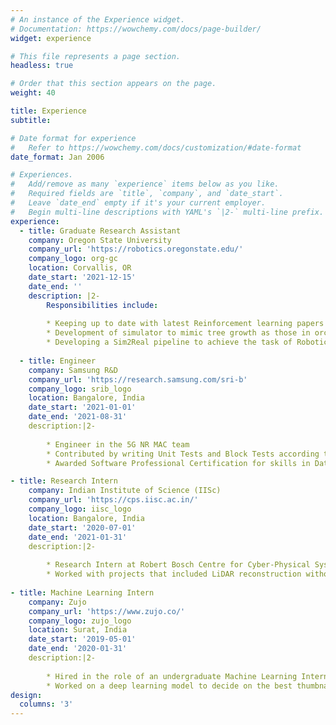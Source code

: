 ```yaml
---
# An instance of the Experience widget.
# Documentation: https://wowchemy.com/docs/page-builder/
widget: experience

# This file represents a page section.
headless: true

# Order that this section appears on the page.
weight: 40

title: Experience
subtitle:

# Date format for experience
#   Refer to https://wowchemy.com/docs/customization/#date-format
date_format: Jan 2006

# Experiences.
#   Add/remove as many `experience` items below as you like.
#   Required fields are `title`, `company`, and `date_start`.
#   Leave `date_end` empty if it's your current employer.
#   Begin multi-line descriptions with YAML's `|2-` multi-line prefix.
experience:
  - title: Graduate Research Assistant
    company: Oregon State University
    company_url: 'https://robotics.oregonstate.edu/'
    company_logo: org-gc
    location: Corvallis, OR
    date_start: '2021-12-15'
    date_end: ''
    description: |2-
        Responsibilities include:
        
        * Keeping up to date with latest Reinforcement learning papers
        * Development of simulator to mimic tree growth as those in orchards
        * Developing a Sim2Real pipeline to achieve the task of Robotic pruning using an arm and RL
        
  - title: Engineer
    company: Samsung R&D
    company_url: 'https://research.samsung.com/sri-b'
    company_logo: srib_logo
    location: Bangalore, India
    date_start: '2021-01-01'
    date_end: '2021-08-31'
    description:|2-
     
        * Engineer in the 5G NR MAC team
        * Contributed by writing Unit Tests and Block Tests according to the Google Test framework and increasing the Test coverage metric from 2.1 to 3.2, beyond the required threshold of 3
        * Awarded Software Professional Certification for skills in Data Structure and Algorithms

- title: Research Intern
    company: Indian Institute of Science (IISc)
    company_url: 'https://cps.iisc.ac.in/'
    company_logo: iisc_logo
    location: Bangalore, India
    date_start: '2020-07-01'
    date_end: '2021-01-31'
    description:|2-
     
        * Research Intern at Robert Bosch Centre for Cyber-Physical Systems, IISc Bangalore, under Dr. Chiranjeeb Bhatacharyya.
        * Worked with projects that included LiDAR reconstruction without occlusions, and explainable AI.
        
- title: Machine Learning Intern
    company: Zujo
    company_url: 'https://www.zujo.co/'
    company_logo: zujo_logo
    location: Surat, India
    date_start: '2019-05-01'
    date_end: '2020-01-31'
    description:|2-
     
        * Hired in the role of an undergraduate Machine Learning Intern
        * Worked on a deep learning model to decide on the best thumbnail frame for a video.
design:
  columns: '3'
---
```

